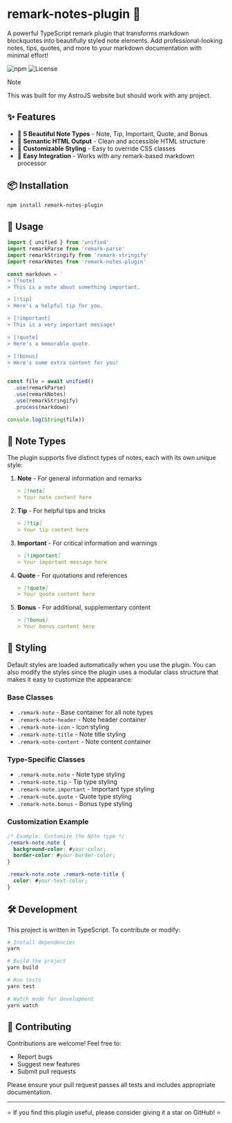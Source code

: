 # remark-notes-plugin 📝

A powerful TypeScript remark plugin that transforms markdown blockquotes into beautifully styled note elements. Add professional-looking notes, tips, quotes, and more to your markdown documentation with minimal effort!

![npm](https://img.shields.io/npm/v/remark-notes-plugin)
![License](https://img.shields.io/npm/l/remark-notes-plugin)

> [!note]
> This was built for my AstroJS website but should work with any project.

## ✨ Features

- 🎨 **5 Beautiful Note Types** - Note, Tip, Important, Quote, and Bonus
- 🎯 **Semantic HTML Output** - Clean and accessible HTML structure
- 💅 **Customizable Styling** - Easy to override CSS classes
- 🔧 **Easy Integration** - Works with any remark-based markdown processor

## 📦 Installation

```bash
npm install remark-notes-plugin
```

## 🚀 Usage

```typescript
import { unified } from 'unified'
import remarkParse from 'remark-parse'
import remarkStringify from 'remark-stringify'
import remarkNotes from 'remark-notes-plugin'

const markdown = `
> [!note]
> This is a note about something important.

> [!tip]
> Here's a helpful tip for you.

> [!important]
> This is a very important message!

> [!quote]
> Here's a memorable quote.

> [!bonus]
> Here's some extra content for you!
`

const file = await unified()
  .use(remarkParse)
  .use(remarkNotes)
  .use(remarkStringify)
  .process(markdown)

console.log(String(file))
```

## 📝 Note Types

The plugin supports five distinct types of notes, each with its own unique style:

1. **Note** - For general information and remarks
   ```markdown
   > [!note]
   > Your note content here
   ```

2. **Tip** - For helpful tips and tricks
   ```markdown
   > [!tip]
   > Your tip content here
   ```

3. **Important** - For critical information and warnings
   ```markdown
   > [!important]
   > Your important message here
   ```

4. **Quote** - For quotations and references
   ```markdown
   > [!quote]
   > Your quote content here
   ```

5. **Bonus** - For additional, supplementary content
   ```markdown
   > [!bonus]
   > Your bonus content here
   ```

## 🎨 Styling

Default styles are loaded automatically when you use the plugin. You can also modify the styles since the plugin uses a modular class structure that makes it easy to customize the appearance:

### Base Classes

- `.remark-note` - Base container for all note types
- `.remark-note-header` - Note header container
- `.remark-note-icon` - Icon styling
- `.remark-note-title` - Note title styling
- `.remark-note-content` - Note content container

### Type-Specific Classes

- `.remark-note.note` - Note type styling
- `.remark-note.tip` - Tip type styling
- `.remark-note.important` - Important type styling
- `.remark-note.quote` - Quote type styling
- `.remark-note.bonus` - Bonus type styling

### Customization Example

```css
/* Example: Customize the Note type */
.remark-note.note {
  background-color: #your-color;
  border-color: #your-border-color;
}

.remark-note.note .remark-note-title {
  color: #your-text-color;
}
```

## 🛠️ Development

This project is written in TypeScript. To contribute or modify:

```bash
# Install dependencies
yarn

# Build the project
yarn build

# Run tests
yarn test

# Watch mode for development
yarn watch
```

## 🤝 Contributing

Contributions are welcome! Feel free to:

- Report bugs
- Suggest new features
- Submit pull requests

Please ensure your pull request passes all tests and includes appropriate documentation.

---

⭐️ If you find this plugin useful, please consider giving it a star on GitHub! ⭐️ 